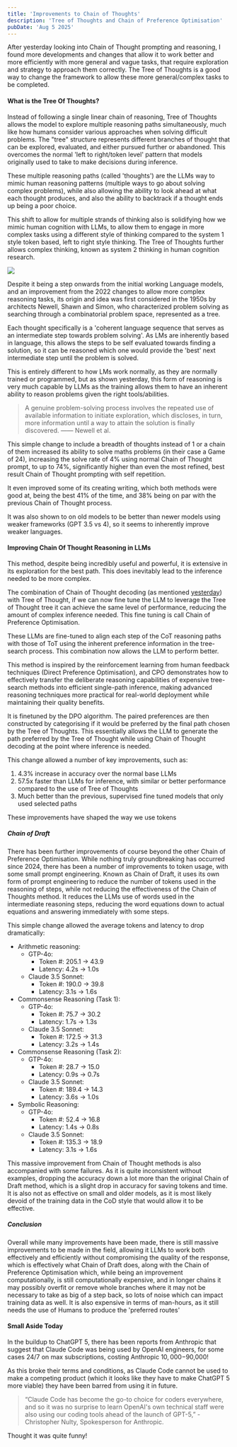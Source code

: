 ```yaml
---
title: 'Improvements to Chain of Thoughts'
description: 'Tree of Thoughts and Chain of Preference Optimisation'
pubDate: 'Aug 5 2025'
---
```


After yesterday looking into Chain of Thought prompting and reasoning, I found more developments and changes that allow it to work better and more efficiently with more general and vague tasks, that require exploration and strategy to approach them correctly. The Tree of Thoughts is a good way to change the framework to allow these more general/complex tasks to be completed.

#### What is the Tree Of Thoughts?

Instead of following a single linear chain of reasoning, Tree of Thoughts allows the model to explore multiple reasoning paths simultaneously, much like how humans consider various approaches when solving difficult problems. The "tree" structure represents different branches of thought that can be explored, evaluated, and either pursued further or abandoned. This overcomes the normal 'left to right/token level' pattern that models originally used to take to make decisions during inference. 

These multiple reasoning paths (called 'thoughts') are the LLMs way to mimic human reasoning patterns (multiple ways to go about solving complex problems), while also allowing the ability to look ahead at what each thought produces, and also the ability to backtrack if a thought ends up being a poor choice.

This shift to allow for multiple strands of thinking also is solidifying how we mimic human cognition with LLMs, to allow them to engage in more complex tasks using a different style of thinking compared to the system 1 style token based, left to right style thinking. The Tree of Thoughts further allows complex thinking, known as system 2 thinking in human cognition research.

![](/assets/tot.png)

Despite it being a step onwards from the initial working Language models, and an improvement from the 2022 changes to allow more complex reasoning tasks, its origin and idea was first considered in the 1950s by architects Newell, Shawn and Simon, who characterized problem solving as searching
through a combinatorial problem space, represented as a tree. 

Each thought specifically is a 'coherent language sequence that serves as an intermediate step towards problem solving'. As LMs are inherently based in language, this allows the steps to be self evaluated towards finding a solution, so it can be reasoned which one would provide the 'best' next intermediate step until the problem is solved.

This is entirely different to how LMs work normally, as they are normally trained or programmed, but as shown yesterday, this form of reasoning is very much capable by LLMs as the training allows them to have an inherent ability to reason problems given the right tools/abilities.

>A genuine problem-solving process involves the repeated use of available information to initiate exploration, which discloses, in turn, more information until a way
to attain the solution is finally discovered.
> —— Newell et al.

This simple change to include a breadth of thoughts instead of 1 or a chain of them increased its ability to solve maths problems (in their case a Game of 24), increasing the solve rate of 4% using normal Chain of Thought prompt, to up to 74%, significantly higher than even the most refined, best result Chain of Thought prompting with self repetition.

It even improved some of its creating writing, which both methods were good at, being the best 41% of the time, and 38% being on par with the previous Chain of Thought process.

It was also shown to on old models to be better than newer models using weaker frameworks (GPT 3.5 vs 4), so it seems to inherently improve weaker languages.

#### Improving Chain Of Thought Reasoning in LLMs

This method, despite being incredibly useful and powerful, it is extensive in its exploration for the best path. This does inevitably lead to the inference needed to be more complex. 

The combination of Chain of Thought decoding (as mentioned [yesterday](https://alexmacresearch.org/blog/4_8/)) with Tree of Thought, if we can now fine tune the LLM to leverage the Tree of Thought tree it can achieve the same level of performance, reducing the amount of complex inference needed. This fine tuning is call Chain of Preference Optimisation.

These LLMs are fine-tuned to align each step of the CoT reasoning paths with those of ToT using the inherent preference information in the tree-search process. This combination now allows the LLM to perform better. 

This method is inspired by the reinforcement learning from human feedback techniques (Direct Preference Optimisation), and CPO demonstrates how to effectively transfer the deliberate reasoning capabilities of expensive tree-search methods into efficient single-path inference, making advanced reasoning techniques more practical for real-world deployment while maintaining their quality benefits.

It is finetuned by the DPO algorithm. The paired preferences are then constructed by categorising if it would be preferred by the final path chosen by the Tree of Thoughts. This essentially allows the LLM to generate the path preferred by the Tree of Thought while using Chain of Thought decoding at the point where inference is needed.

This change allowed a number of key improvements, such as:

1. 4.3% increase in accuracy over the normal base LLMs
2. 57.5x faster than LLMs for inference, with similar or better performance compared to the use of Tree of Thoughts
3. Much better than the previous, supervised fine tuned models that only used selected paths

These improvements have shaped the way we use tokens

##### Chain of Draft

There has been further improvements of course beyond the other Chain of Preference Optimisation. While nothing truly groundbreaking has occurred since 2024, there has been a number of improvements to token usage, with some small prompt engineering. Known as Chain of Draft, it uses its own form of prompt engineering to reduce the number of tokens used in the reasoning of steps, while not reducing the effectiveness of the Chain of Thoughts method. It reduces the LLMs use of words used in the intermediate reasoning steps, reducing the word equations down to actual equations and answering immediately with some steps.

This simple change allowed the average tokens and latency to drop dramatically:
- Arithmetic reasoning:
    - GTP-4o:
        - Token #: 205.1 -> 43.9
        - Latency: 4.2s -> 1.0s 
    - Claude 3.5 Sonnet:
        - Token #: 190.0 -> 39.8
        - Latency: 3.1s -> 1.6s
- Commonsense Reasoning (Task 1):
    - GTP-4o:
        - Token #: 75.7 -> 30.2
        - Latency: 1.7s -> 1.3s 
    - Claude 3.5 Sonnet:
        - Token #: 172.5 -> 31.3
        - Latency: 3.2s -> 1.4s  
- Commonsense Reasoning (Task 2):
    - GTP-4o:
        - Token #: 28.7 -> 15.0
        - Latency: 0.9s -> 0.7s 
    - Claude 3.5 Sonnet:
        - Token #: 189.4 -> 14.3
        - Latency: 3.6s -> 1.0s 
- Symbolic Reasoning: 
     - GTP-4o:
        - Token #: 52.4 -> 16.8
        - Latency: 1.4s -> 0.8s 
    - Claude 3.5 Sonnet:
        - Token #: 135.3 -> 18.9
        - Latency: 3.1s -> 1.6s 

This massive improvement from Chain of Thought methods is also accompanied with some failures. As it is quite inconsistent without examples, dropping the accuracy down a lot more than the original Chain of Draft method, which is a slight drop in accuracy for saving tokens and time. It is also not as effective on small and older models, as it is most likely devoid of the training data in the CoD style that would allow it to be effective.

##### Conclusion

Overall while many improvements have been made, there is still massive improvements to be made in the field, allowing it LLMs to work both effectively and efficiently without compromising the quality of the response, which is effectively what Chain of Draft does, along with the Chain of Preference Optimisation which, while being an improvement computationally, is still computationally expensive, and in longer chains it may possibly overfit or remove whole branches where it may not be necessary to take as big of a step back, so lots of noise which can impact training data as well. It is also expensive in terms of man-hours, as it still needs the use of Humans to produce the 'preferred routes' 

#### Small Aside Today

In the buildup to ChatGPT 5, there has been reports from Anthropic that suggest that Claude Code was being used by OpenAI engineers, for some cases 24/7 on max subscriptions, costing Anthropic $10,000-$90,000! 

As this broke their terms and conditions, as Claude Code cannot be used to make a competing product (which it looks like they have to make ChatGPT 5 more viable) they have been barred from using it in future.

>“Claude Code has become the go-to choice for coders everywhere, and so it was no surprise to learn OpenAI's own technical staff were also using our coding tools ahead of the launch of GPT-5,”
> -Christopher Nulty, Spokesperson for Anthropic.

Thought it was quite funny!